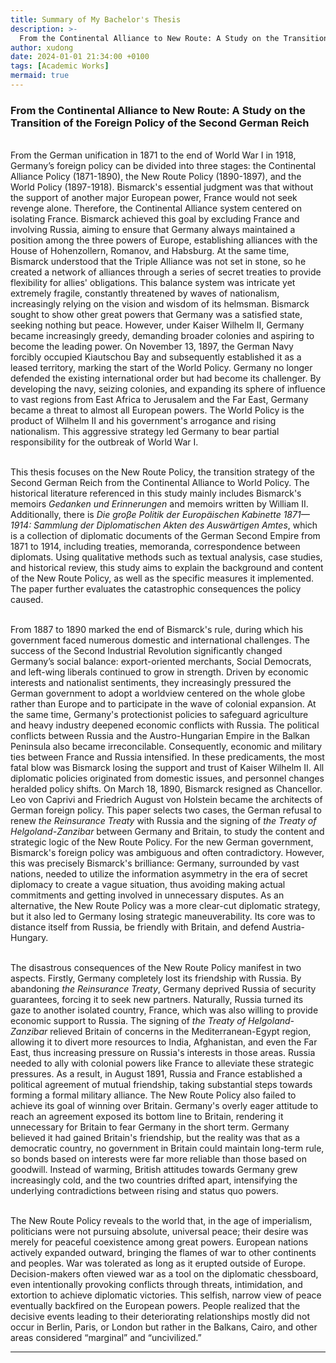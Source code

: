 ```yaml
---
title: Summary of My Bachelor's Thesis
description: >- 
  From the Continental Alliance to New Route: A Study on the Transition of the Foreign Policy of the Second German Reich
author: xudong
date: 2024-01-01 21:34:00 +0100
tags: [Academic Works]
mermaid: true
---
```


### From the Continental Alliance to New Route: A Study on the Transition of the Foreign Policy of the Second German Reich

<br> From the German unification in 1871 to the end of World War I in 1918, Germany’s foreign policy can be divided into three stages: the Continental Alliance Policy (1871-1890), the New Route Policy (1890-1897), and the World Policy (1897-1918). Bismarck's essential judgment was that without the support of another major European power, France would not seek revenge alone. Therefore, the Continental Alliance system centered on isolating France. Bismarck achieved this goal by excluding France and involving Russia, aiming to ensure that Germany always maintained a position among the three powers of Europe, establishing alliances with the House of Hohenzollern, Romanov, and Habsburg. At the same time, Bismarck understood that the Triple Alliance was not set in stone, so he created a network of alliances through a series of secret treaties to provide flexibility for allies' obligations. This balance system was intricate yet extremely fragile, constantly threatened by waves of nationalism, increasingly relying on the vision and wisdom of its helmsman. Bismarck sought to show other great powers that Germany was a satisfied state, seeking nothing but peace. However, under Kaiser Wilhelm II, Germany became increasingly greedy, demanding broader colonies and aspiring to become the leading power. On November 13, 1897, the German Navy forcibly occupied Kiautschou Bay and subsequently established it as a leased territory, marking the start of the World Policy. Germany no longer defended the existing international order but had become its challenger. By developing the navy, seizing colonies, and expanding its sphere of influence to vast regions from East Africa to Jerusalem and the Far East, Germany became a threat to almost all European powers. The World Policy is the product of Wilhelm II and his government's arrogance and rising nationalism. This aggressive strategy led Germany to bear partial responsibility for the outbreak of World War I.

<br>This thesis focuses on the New Route Policy, the transition strategy of the Second German Reich from the Continental Alliance to World Policy. The historical literature referenced in this study mainly includes Bismarck's memoirs *Gedanken und Erinnerungen* and memoirs written by William II. Additionally, there is *Die groβe Politik der Europäischen Kabinette 1871— 1914: Sammlung der Diplomatischen Akten des Auswärtigen Amtes*, which is a collection of diplomatic documents of the German Second Empire from 1871 to 1914, including treaties, memoranda, correspondence between diplomats. Using qualitative methods such as textual analysis, case studies, and historical review, this study aims to explain the background and content of the New Route Policy, as well as the specific measures it implemented. The paper further evaluates the catastrophic consequences the policy caused.

<br>From 1887 to 1890 marked the end of Bismarck's rule, during which his government faced numerous domestic and international challenges. The success of the Second Industrial Revolution significantly changed Germany’s social balance: export-oriented merchants, Social Democrats, and left-wing liberals continued to grow in strength. Driven by economic interests and nationalist sentiments, they increasingly pressured the German government to adopt a worldview centered on the whole globe rather than Europe and to participate in the wave of colonial expansion. At the same time, Germany's protectionist policies to safeguard agriculture and heavy industry deepened economic conflicts with Russia. The political conflicts between Russia and the Austro-Hungarian Empire in the Balkan Peninsula also became irreconcilable. Consequently, economic and military ties between France and Russia intensified. In these predicaments, the most fatal blow was Bismarck losing the support and trust of Kaiser Wilhelm II. All diplomatic policies originated from domestic issues, and personnel changes heralded policy shifts. On March 18, 1890, Bismarck resigned as Chancellor. Leo von Caprivi and Friedrich August von Holstein became the architects of German foreign policy. This paper selects two cases, the German refusal to renew *the Reinsurance Treaty* with Russia and the signing of *the Treaty of Helgoland-Zanzibar* between Germany and Britain, to study the content and strategic logic of the New Route Policy. For the new German government, Bismarck's foreign policy was ambiguous and often contradictory. However, this was precisely Bismarck's brilliance: Germany, surrounded by vast nations, needed to utilize the information asymmetry in the era of secret diplomacy to create a vague situation, thus avoiding making actual commitments and getting involved in unnecessary disputes. As an alternative, the New Route Policy was a more clear-cut diplomatic strategy, but it also led to Germany losing strategic maneuverability. Its core was to distance itself from Russia, be friendly with Britain, and defend Austria-Hungary.

<br>The disastrous consequences of the New Route Policy manifest in two aspects. Firstly, Germany completely lost its friendship with Russia. By abandoning *the Reinsurance Treaty*, Germany deprived Russia of security guarantees, forcing it to seek new partners. Naturally, Russia turned its gaze to another isolated country, France, which was also willing to provide economic support to Russia. The signing of *the Treaty of Helgoland-Zanzibar* relieved Britain of concerns in the Mediterranean-Egypt region, allowing it to divert more resources to India, Afghanistan, and even the Far East, thus increasing pressure on Russia's interests in those areas. Russia needed to ally with colonial powers like France to alleviate these strategic pressures. As a result, in August 1891, Russia and France established a political agreement of mutual friendship, taking substantial steps towards forming a formal military alliance. The New Route Policy also failed to achieve its goal of winning over Britain. Germany's overly eager attitude to reach an agreement exposed its bottom line to Britain, rendering it unnecessary for Britain to fear Germany in the short term. Germany believed it had gained Britain's friendship, but the reality was that as a democratic country, no government in Britain could maintain long-term rule, so bonds based on interests were far more reliable than those based on goodwill. Instead of warming, British attitudes towards Germany grew increasingly cold, and the two countries drifted apart, intensifying the underlying contradictions between rising and status quo powers.

<br>The New Route Policy reveals to the world that, in the age of imperialism, politicians were not pursuing absolute, universal peace; their desire was merely for peaceful coexistence among great powers. European nations actively expanded outward, bringing the flames of war to other continents and peoples. War was tolerated as long as it erupted outside of Europe. Decision-makers often viewed war as a tool on the diplomatic chessboard, even intentionally provoking conflicts through threats, intimidation, and extortion to achieve diplomatic victories. This selfish, narrow view of peace eventually backfired on the European powers. People realized that the decisive events leading to their deteriorating relationships mostly did not occur in Berlin, Paris, or London but rather in the Balkans, Cairo, and other areas considered “marginal” and “uncivilized.”

<hr>